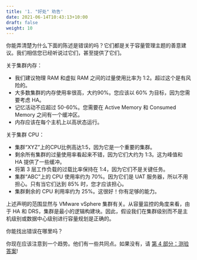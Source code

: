 ```yaml
---
title: '1. "好处" 劝告'
date: 2021-06-14T10:43:13+10:00
draft: false
weight: 10
---
```


你能弄清楚为什么下面的陈述是错误的吗？它们都是关于容量管理主题的善意建议。我们相信您已经听说过它们，甚至提供了它们。

关于集群内存：

- 我们建议物理 RAM 和虚拟 RAM 之间的过量使用比率为 1:2。超过这个是有风险的。
- 大多数集群的内存使用率很高，大约90%。您应该以 60% 为目标，因为您需要考虑 HA。
- 记忆活动不应超过 50-60%。您需要在 Active Memory 和 Consumed Memory 之间有一个缓冲区。
- 内存应该在每个主机上以高状态运行。

关于集群 CPU：

- 集群“XYZ”上的CPU比例高达1:5，因为它是一个重要的集群。
- 剩余所有集群的过量使用率看起来不错，因为它们大约为 1:3。这为峰值和 HA 提供了一些缓冲。
- 将第 3 层工作负载的过载比率保持在 1:4，因为它们不是关键任务。
- 集群“ABC”上的 CPU 使用率约为 70%。因为它们是 UAT 服务器，所以不用担心。只有当它们达到 85% 时，您才应该担心。
- 集群剩余的 CPU 利用率约为 25%。这很好！你有足够的能力。

上述声明的范围显然与 VMware vSphere 集群有关。从容量监控的角度来看，由于 HA 和 DRS，集群是最小的逻辑构建块。因此，假设我们在集群级别而不是主机级别或数据中心级别进行容量规划是正确的。

你能找出错误在哪里吗？

你现在应该注意到一个趋势。他们有一些共同点。如果没有，请 [第 4 部分：测验答案](/miscellaneous/chapter-1-quiz-answers/4.1.1-part-1-operations-management/)!